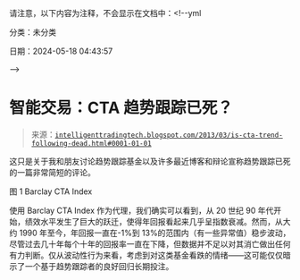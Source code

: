 请注意，以下内容为注释，不会显示在文档中：<!--yml

分类：未分类

日期：2024-05-18 04:43:57

-->

# 智能交易：CTA 趋势跟踪已死？

> 来源：[`intelligenttradingtech.blogspot.com/2013/03/is-cta-trend-following-dead.html#0001-01-01`](http://intelligenttradingtech.blogspot.com/2013/03/is-cta-trend-following-dead.html#0001-01-01)

这只是关于我和朋友讨论趋势跟踪基金以及许多最近博客和辩论宣称趋势跟踪已死的一篇非常简短的评论。

图 1 Barclay CTA Index

使用 Barclay CTA Index 作为代理，我们确实可以看到，从 20 世纪 90 年代开始，绩效水平发生了巨大的跃迁，使得年回报看起来几乎呈指数衰减。然而，从大约 1990 年至今，年回报一直在-1%到 13%的范围内（有一些异常值）稳步波动，尽管过去几十年每个十年的回报率一直在下降，但数据并不足以对其消亡做出任何有力判断。仅从波动性行为来看，考虑到对这类基金看跌的情绪——这可能仅仅暗示了一个基于趋势跟踪者的良好回归长期投注。
